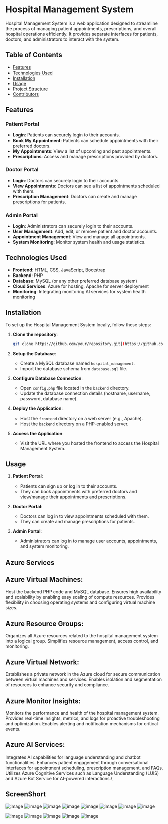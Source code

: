 # Hospital Management System

Hospital Management System is a web application designed to streamline the process of managing patient appointments, prescriptions, and overall hospital operations efficiently. It provides separate interfaces for patients, doctors, and administrators to interact with the system.

## Table of Contents
- [Features](#features)
- [Technologies Used](#technologies-used)
- [Installation](#installation)
- [Usage](#usage)
- [Project Structure](#project-structure)
- [Contributors](#contributors)

## Features

### Patient Portal
- **Login**: Patients can securely login to their accounts.
- **Book My Appointment**: Patients can schedule appointments with their preferred doctors.
- **My Appointments**: View a list of upcoming and past appointments.
- **Prescriptions**: Access and manage prescriptions provided by doctors.

### Doctor Portal
- **Login**: Doctors can securely login to their accounts.
- **View Appointments**: Doctors can see a list of appointments scheduled with them.
- **Prescription Management**: Doctors can create and manage prescriptions for patients.

### Admin Portal
- **Login**: Administrators can securely login to their accounts.
- **User Management**: Add, edit, or remove patient and doctor accounts.
- **Appointment Management**: View and manage all appointments.
- **System Monitoring**: Monitor system health and usage statistics.

## Technologies Used
- **Frontend**: HTML, CSS, JavaScript, Bootstrap
- **Backend**: PHP
- **Database**: MySQL (or any other preferred database system)
- **Cloud Services**: Azure for hosting, Apache for server deployment
- **Monitoring**: Integrating monitoring AI services for system health monitoring

## Installation

To set up the Hospital Management System locally, follow these steps:

1. **Clone the repository**: 
    ```bash
    git clone https://github.com/your/repository.git](https://github.com/bhavanipaneerselvam/azure_hms
    ```

2. **Setup the Database**:
    - Create a MySQL database named `hospital_management`.
    - Import the database schema from `database.sql` file.

3. **Configure Database Connection**:
    - Open `config.php` file located in the `backend` directory.
    - Update the database connection details (hostname, username, password, database name).

4. **Deploy the Application**:
    - Host the `frontend` directory on a web server (e.g., Apache).
    - Host the `backend` directory on a PHP-enabled server.

5. **Access the Application**:
    - Visit the URL where you hosted the frontend to access the Hospital Management System.

## Usage

1. **Patient Portal**:
    - Patients can sign up or log in to their accounts.
    - They can book appointments with preferred doctors and view/manage their appointments and prescriptions.

2. **Doctor Portal**:
    - Doctors can log in to view appointments scheduled with them.
    - They can create and manage prescriptions for patients.

3. **Admin Portal**:
    - Administrators can log in to manage user accounts, appointments, and system monitoring.


## Azure Services 

## Azure Virtual Machines:

Host the backend PHP code and MySQL database.
Ensures high availability and scalability by enabling easy scaling of compute resources.
Provides flexibility in choosing operating systems and configuring virtual machine sizes.
## Azure Resource Groups:

Organizes all Azure resources related to the hospital management system into a logical group.
Simplifies resource management, access control, and monitoring.
## Azure Virtual Network:

Establishes a private network in the Azure cloud for secure communication between virtual machines and services.
Enables isolation and segmentation of resources to enhance security and compliance.
## Azure Monitor Insights:

Monitors the performance and health of the hospital management system.
Provides real-time insights, metrics, and logs for proactive troubleshooting and optimization.
Enables alerting and notification mechanisms for critical events.
## Azure AI Services:

Integrates AI capabilities for language understanding and chatbot functionalities.
Enhances patient engagement through conversational interfaces for appointment scheduling, prescription management, and FAQs.
Utilizes Azure Cognitive Services such as Language Understanding (LUIS) and Azure Bot Service for AI-powered interactions.\



## ScreenShort 
![image](https://github.com/bhavanipaneerselvam/azure_hms/assets/153912844/1a61c622-9466-4d30-9a80-e9dce4f6dcc8)
![image](https://github.com/bhavanipaneerselvam/azure_hms/assets/153912844/bb94872c-9557-4441-bea3-4e9f7eba6cdb)
![image](https://github.com/bhavanipaneerselvam/azure_hms/assets/153912844/b97a7e10-6053-49c1-9256-d4692086854d)
![image](https://github.com/bhavanipaneerselvam/azure_hms/assets/153912844/3a854ba0-2206-4db5-8ff1-eb3fd38ff9cb)
![image](https://github.com/bhavanipaneerselvam/azure_hms/assets/153912844/6c30fefb-5f15-491e-be4a-ffcc17aefef3)
![image](https://github.com/bhavanipaneerselvam/azure_hms/assets/153912844/058467d3-5092-40b7-95c8-9d87e8f28c31)
![image](https://github.com/bhavanipaneerselvam/azure_hms/assets/153912844/df0af038-04f7-4c7c-ac12-167320a38dc4)
![image](https://github.com/bhavanipaneerselvam/azure_hms/assets/153912844/62726717-2824-49a6-996d-c3bf35ffacc6)

![image](https://github.com/bhavanipaneerselvam/azure_hms/assets/153825193/17acb5e9-9e08-4c58-a7aa-ad63af8dfcd0)
![image](https://github.com/bhavanipaneerselvam/azure_hms/assets/153825193/ef163471-a692-4d7d-bc52-a0f030ce8604)
![image](https://github.com/bhavanipaneerselvam/azure_hms/assets/153825193/6b7c5528-d44c-43ef-a48d-7fb7314af947)
![image](https://github.com/bhavanipaneerselvam/azure_hms/assets/153825193/86bf13fe-d323-41ea-bda9-d6dc28d59681)
![image](https://github.com/bhavanipaneerselvam/azure_hms/assets/153825193/9febcbe9-1912-420f-bf64-4c253658fb3f)























